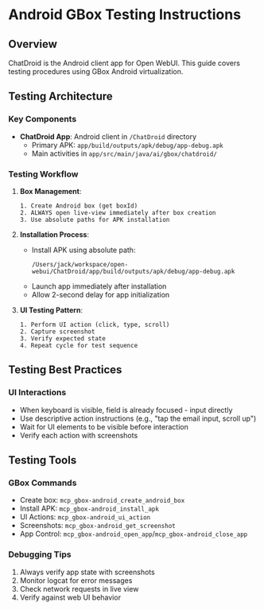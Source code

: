 # Android GBox Testing Instructions

## Overview
ChatDroid is the Android client app for Open WebUI. This guide covers testing procedures using GBox Android virtualization.

## Testing Architecture

### Key Components
- **ChatDroid App**: Android client in `/ChatDroid` directory
  - Primary APK: `app/build/outputs/apk/debug/app-debug.apk`
  - Main activities in `app/src/main/java/ai/gbox/chatdroid/`

### Testing Workflow

1. **Box Management**:
   ```
   1. Create Android box (get boxId)
   2. ALWAYS open live-view immediately after box creation
   3. Use absolute paths for APK installation
   ```

2. **Installation Process**:
   - Install APK using absolute path:
     ```
     /Users/jack/workspace/open-webui/ChatDroid/app/build/outputs/apk/debug/app-debug.apk
     ```
   - Launch app immediately after installation
   - Allow 2-second delay for app initialization

3. **UI Testing Pattern**:
   ```
   1. Perform UI action (click, type, scroll)
   2. Capture screenshot
   3. Verify expected state
   4. Repeat cycle for test sequence
   ```

## Testing Best Practices

### UI Interactions
- When keyboard is visible, field is already focused - input directly
- Use descriptive action instructions (e.g., "tap the email input, scroll up")
- Wait for UI elements to be visible before interaction
- Verify each action with screenshots

## Testing Tools

### GBox Commands
- Create box: `mcp_gbox-android_create_android_box`
- Install APK: `mcp_gbox-android_install_apk`
- UI Actions: `mcp_gbox-android_ui_action`
- Screenshots: `mcp_gbox-android_get_screenshot`
- App Control: `mcp_gbox-android_open_app`/`mcp_gbox-android_close_app`

### Debugging Tips
1. Always verify app state with screenshots
2. Monitor logcat for error messages
3. Check network requests in live view
4. Verify against web UI behavior
